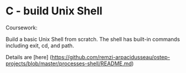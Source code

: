 # C - build Unix Shell

Coursework:

Build a basic Unix Shell from scratch. The shell has built-in commands including exit, cd, and path. 

Details are [here] (https://github.com/remzi-arpacidusseau/ostep-projects/blob/master/processes-shell/README.md)

